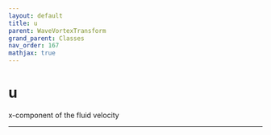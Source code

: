 ```yaml
---
layout: default
title: u
parent: WaveVortexTransform
grand_parent: Classes
nav_order: 167
mathjax: true
---
```


#  u

x-component of the fluid velocity


---

